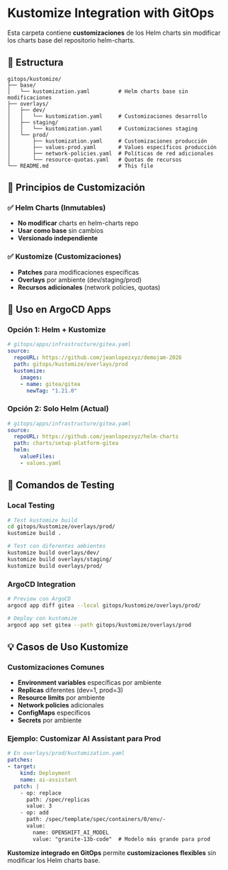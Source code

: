 # Kustomize Integration with GitOps

Esta carpeta contiene **customizaciones** de los Helm charts sin modificar los charts base del repositorio helm-charts.

## 📁 Estructura

```
gitops/kustomize/
├── base/
│   └── kustomization.yaml         # Helm charts base sin modificaciones
├── overlays/
│   ├── dev/
│   │   └── kustomization.yaml     # Customizaciones desarrollo
│   ├── staging/
│   │   └── kustomization.yaml     # Customizaciones staging
│   └── prod/
│       ├── kustomization.yaml     # Customizaciones producción
│       ├── values-prod.yaml       # Values específicos producción
│       ├── network-policies.yaml  # Políticas de red adicionales
│       └── resource-quotas.yaml   # Quotas de recursos
└── README.md                      # This file
```

## 🎯 Principios de Customización

### ✅ Helm Charts (Inmutables)
- **No modificar** charts en helm-charts repo
- **Usar como base** sin cambios
- **Versionado independiente**

### ✅ Kustomize (Customizaciones)
- **Patches** para modificaciones específicas
- **Overlays** por ambiente (dev/staging/prod)
- **Recursos adicionales** (network policies, quotas)

## 🔧 Uso en ArgoCD Apps

### Opción 1: Helm + Kustomize
```yaml
# gitops/apps/infrastructure/gitea.yaml
source:
  repoURL: https://github.com/jeanlopezxyz/demojam-2026
  path: gitops/kustomize/overlays/prod
  kustomize:
    images:
    - name: gitea/gitea
      newTag: "1.21.0"
```

### Opción 2: Solo Helm (Actual)
```yaml
# gitops/apps/infrastructure/gitea.yaml
source:
  repoURL: https://github.com/jeanlopezxyz/helm-charts
  path: charts/setup-platform-gitea
  helm:
    valueFiles:
    - values.yaml
```

## 🚀 Comandos de Testing

### Local Testing
```bash
# Test kustomize build
cd gitops/kustomize/overlays/prod/
kustomize build .

# Test con diferentes ambientes
kustomize build overlays/dev/
kustomize build overlays/staging/
kustomize build overlays/prod/
```

### ArgoCD Integration
```bash
# Preview con ArgoCD
argocd app diff gitea --local gitops/kustomize/overlays/prod/

# Deploy con kustomize
argocd app set gitea --path gitops/kustomize/overlays/prod
```

## 💡 Casos de Uso Kustomize

### Customizaciones Comunes
- **Environment variables** específicas por ambiente
- **Replicas** diferentes (dev=1, prod=3)
- **Resource limits** por ambiente
- **Network policies** adicionales
- **ConfigMaps** específicos
- **Secrets** por ambiente

### Ejemplo: Customizar AI Assistant para Prod
```yaml
# En overlays/prod/kustomization.yaml
patches:
- target:
    kind: Deployment
    name: ai-assistant
  patch: |
    - op: replace
      path: /spec/replicas
      value: 3
    - op: add
      path: /spec/template/spec/containers/0/env/-
      value:
        name: OPENSHIFT_AI_MODEL
        value: "granite-13b-code"  # Modelo más grande para prod
```

**Kustomize integrado en GitOps** permite **customizaciones flexibles** sin modificar los Helm charts base.